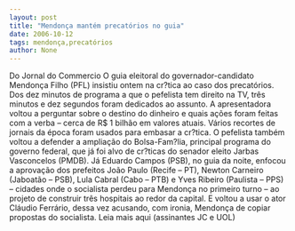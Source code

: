 ```yaml
---
layout: post
title: "Mendonça mantém precatórios no guia"
date: 2006-10-12
tags: mendonça,precatórios
author: None
---
```

Do Jornal do Commercio
O guia eleitoral do governador-candidato Mendonça Filho (PFL) insistiu ontem na cr?tica ao caso dos precatórios. Dos dez minutos de programa a que o pefelista tem direito na TV, três minutos e dez segundos foram dedicados ao assunto. A apresentadora voltou a perguntar sobre o destino do dinheiro e quais ações foram feitas com a verba – cerca de R$ 1 bilhão em valores atuais. Vários recortes de jornais da época foram usados para embasar a cr?tica. O pefelista também voltou a defender a ampliação do Bolsa-Fam?lia, principal programa do governo federal, que já foi alvo de cr?ticas do senador eleito Jarbas Vasconcelos (PMDB). 
Já Eduardo Campos (PSB), no guia da noite, enfocou a aprovação dos prefeitos João Paulo (Recife – PT), Newton Carneiro (Jaboatão – PSB), Lula Cabral (Cabo – PTB) e Yves Ribeiro (Paulista – PPS) – cidades onde o socialista perdeu para Mendonça no primeiro turno – ao projeto de construir três hospitais ao redor da capital. E voltou a usar o ator Cláudio Ferrário, dessa vez acusando, com ironia, Mendonça de copiar propostas do socialista. 
Leia mais aqui&nbsp;(assinantes JC e UOL) 